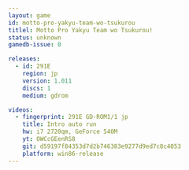 ```yaml
---
layout: game
id: motto-pro-yakyu-team-wo-tsukurou
titlel: Motto Pro Yakyu Team wo Tsukurou!
status: unknown
gamedb-issue: 0

releases:
  - id: 291E
    region: jp
    version: 1.011
    discs: 1
    medium: gdrom

videos:
  - fingerprint: 291E GD-ROM1/1 jp
    title: Intro auto run
    hw: i7 2720qm, GeForce 540M
    yt: OWCcGEenRS8
    git: d59197f84353d7d2b746383e9277d9ed7c8c4053
    platform: win86-release
---
```

